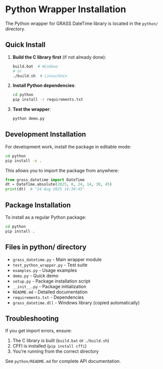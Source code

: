 # Python Wrapper Installation

The Python wrapper for GRASS DateTime library is located in the `python/` directory.

## Quick Install

1. **Build the C library first** (if not already done):
   ```bash
   build.bat  # Windows
   # or
   ./build.sh  # Linux/Unix
   ```

2. **Install Python dependencies**:
   ```bash
   cd python
   pip install -r requirements.txt
   ```

3. **Test the wrapper**:
   ```bash
   python demo.py
   ```

## Development Installation

For development work, install the package in editable mode:

```bash
cd python
pip install -e .
```

This allows you to import the package from anywhere:

```python
from grass_datetime import DateTime
dt = DateTime.absolute(2025, 8, 24, 14, 30, 45)
print(dt)  # "24 Aug 2025 14:30:45"
```

## Package Installation

To install as a regular Python package:

```bash
cd python
pip install .
```

## Files in python/ directory

- `grass_datetime.py` - Main wrapper module
- `test_python_wrapper.py` - Test suite
- `examples.py` - Usage examples
- `demo.py` - Quick demo
- `setup.py` - Package installation script
- `__init__.py` - Package initialization
- `README.md` - Detailed documentation
- `requirements.txt` - Dependencies
- `grass_datetime.dll` - Windows library (copied automatically)

## Troubleshooting

If you get import errors, ensure:
1. The C library is built (`build.bat` or `./build.sh`)
2. CFFI is installed (`pip install cffi`)
3. You're running from the correct directory

See `python/README.md` for complete API documentation.
